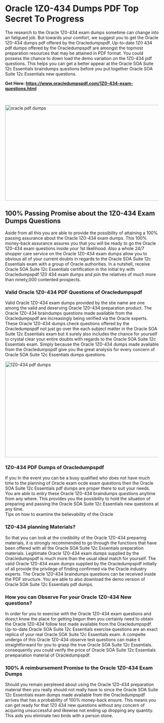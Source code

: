 <h1>Oracle 1Z0-434 Dumps PDF Top Secret To Progress</h1>
<p>The research to the Oracle 1Z0-434 exam dumps sometime can change into an fatigued job. But towards your comfort, we suggest you to get the Oracle 1Z0-434 dumps pdf offered by the Oracledumpspdf. Up-to-date 1Z0 434 pdf dumps offered by the Oracledumpspdf are amongst the topmost preparation resources that may be attained in PDF format. You could possess the chance to down load the demo variation on the 1Z0-434 pdf questions. This helps you can get a better appear at the Oracle SOA Suite 12c Essentials braindumps questions before you put together Oracle SOA Suite 12c Essentials new questions.</p>
<p><strong>Get Here: <a href="https://www.oracledumpspdf.com/1Z0-434-exam-questions.html">https://www.oracledumpspdf.com/1Z0-434-exam-questions.html</a></strong></p>
<p>&nbsp;</p>
<p><span style="font-weight: 400;"><img style="display: block; margin-left: auto; margin-right: auto;" src="https://i.ibb.co/RCKYBmz/digital-marketing-Made-with-Poster-My-Wall.jpg" alt="oracle pdf dumps" width="850" height="314" /></span></p>
<h2><strong>100% Passing Promise about the 1Z0-434 Exam Dumps Questions</strong></h2>
<p>Aside from all this you are able to provide the possibility of attaining a 100% passing assurance about the Oracle 1Z0-434 exam dumps. This 100% money-back assurance assures you that you will be ready to go the Oracle 1Z0-434 exam questions inside your 1st likelihood. Also a whole 24/7 shopper care service on the Oracle 1Z0-434 exam dumps allow you to obvious all of your current doubts in regards to the Oracle SOA Suite 12c Essentials exam with a group of Oracle authorities. In a nutshell, receive Oracle SOA Suite 12c Essentials certification in the initial try with Oracledumpspdf 1Z0 434 exam dumps and join the relatives of much more than ninety,000 contented prospects.</p>
<h3><strong>Valid Oracle 1Z0-434 PDF Questions of Oracledumpspdf</strong></h3>
<p>Valid Oracle 1Z0-434 exam dumps provided by the stie name are one among the valid and deserving Oracle 1Z0-434 preparation product. The Oracle 1Z0-434 braindumps questions made available from the Oracledumpspdf are increasingly being verified via the Oracle experts. These Oracle 1Z0-434 dumps check questions offered by the Oracledumpspdf not just go over the each subject matter in the Oracle SOA Suite 12c Essentials exam but it surely also includes the chance for yourself to crystal clear your entire doubts with regards to the Oracle SOA Suite 12c Essentials exam. Simply because the Oracle 1Z0-434 dumps made available from the Oracledumpspdf give you the great analysis for every concern of Oracle SOA Suite 12c Essentials dumps questions.</p>
<p><a href="https://www.oracledumpspdf.com/1Z0-434-exam-questions.html"><span style="font-weight: 400;"><img style="display: block; margin-left: auto; margin-right: auto;" src="https://i.ibb.co/zfVYYs0/Digital-Marketing-Agency-Made-with-Poster-My-Wall-1.jpg" alt="1Z0-434 pdf dumps" width="850" height="314" /></span></a></p>
<h3><strong>1Z0-434 PDF Dumps of Oracledumpspdf</strong></h3>
<p>If you In the event you can be a busy qualified who does not have much time to the planning of Oracle exam ocde exam questions then the Oracle SOA Suite 12c Essentials pdf dumps are proper there to suit your needs. You are able to entry these Oracle 1Z0-434 braindumps questions anytime from any where. This provides you the possibility to hold the situation of preparing and passing the Oracle SOA Suite 12c Essentials new questions at any time.<br />Tips on how to examine the believability of the Oracle</p>
<h3>1Z0-434 planning Materials?</h3>
<p>So that you can look at the credibility of the Oracle 1Z0-434 preparing materials, it is strongly recommended to go through the functions that have been offered with all the Oracle SOA Suite 12c Essentials preparation materials. Legitimate Oracle 1Z0-434 exam dumps supplied by the Oracledumpspdf is much more than the usual ideal match for yourself. The valid Oracle 1Z0-434 exam dumps supplied by the Oracledumpspdf initially of all provide the privilege of finding confirmed via the Oracle industry experts. The Oracle 1Z0-434 braindumps questions can be received inside the PDF structure. You are able to also download the demo version of Oracle SOA Suite 12c Essentials pdf dumps.</p>
<h3>How you can Observe For your Oracle 1Z0-434 New questions?</h3>
<p>In order for you to exercise with the Oracle 1Z0-434 exam questions and does;t know the place for getting begun then you certainly need to obtain the Oracle 1Z0-434 follow test made available from the Oracledumpspdf. Up-to-date Oracle SOA Suite 12c Essentials exercise questions are an exact replica of your real Oracle SOA Suite 12c Essentials exam. A compelte undergo of this Oracle 1Z0-434 observe test questions can make it straightforward for you to grasp the true Oracle SOA Suite 12c Essentials. consequently you could verify the price of Oracle SOA Suite 12c Essentials prweparation material of Oracledumpspdf.</p>
<h3><strong>100% A reimbursement Promise to the Oracle 1Z0-434 Exam Dumps</strong></h3>
<p>Should you remain perplexed about using the Oracle 1Z0-434 preparation material then you really should not really have to since the Oracle SOA Suite 12c Essentials exam dumps made available from the Oracledumpspdf arrives that has a probability of 100% money-back ensure. This means you can get ready for that 1Z0 434 new questions without any concern of acquiring unsuccessful and likewise not ending up dropping any quantity. This aids you eliminate two birds with a person stone.</p>
